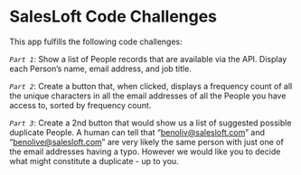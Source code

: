 # SalesLoft Code Challenges

This app fulfills the following code challenges:

*`Part 1`*: Show a list of People records that are available via the API.  Display each Person’s name, email address, and job title.

*`Part 2`*: Create a button that, when clicked, displays a frequency count of all the unique characters in all the email addresses of all the People you have access to, sorted by frequency count.

*`Part 3`*:  Create a 2nd button that would show us a list of suggested possible duplicate People.  A human can tell that “benoliv@salesloft.com” and “benolive@salesloft.com” are very likely the same person with just one of the email addresses having a typo.  However we would like you to decide what might constitute a duplicate - up to you.
